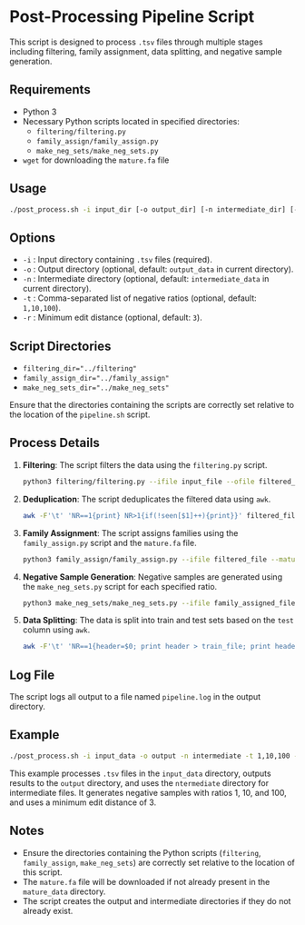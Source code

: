
# Post-Processing Pipeline Script

This script is designed to process `.tsv` files through multiple stages including filtering, family assignment, data splitting, and negative sample generation. 

## Requirements
- Python 3
- Necessary Python scripts located in specified directories:
  - `filtering/filtering.py`
  - `family_assign/family_assign.py`
  - `make_neg_sets/make_neg_sets.py`
- `wget` for downloading the `mature.fa` file

## Usage
```bash
./post_process.sh -i input_dir [-o output_dir] [-n intermediate_dir] [-t neg_ratios] [-r min_edit_distance]
```

## Options
- `-i` : Input directory containing `.tsv` files (required).
- `-o` : Output directory (optional, default: `output_data` in current directory).
- `-n` : Intermediate directory (optional, default: `intermediate_data` in current directory).
- `-t` : Comma-separated list of negative ratios (optional, default: `1,10,100`).
- `-r` : Minimum edit distance (optional, default: `3`).

## Script Directories
- `filtering_dir="../filtering"`
- `family_assign_dir="../family_assign"`
- `make_neg_sets_dir="../make_neg_sets"`

Ensure that the directories containing the scripts are correctly set relative to the location of the `pipeline.sh` script.

## Process Details
1. **Filtering**: The script filters the data using the `filtering.py` script.
   ```bash
   python3 filtering/filtering.py --ifile input_file --ofile filtered_file
   ```
   
2. **Deduplication**: The script deduplicates the filtered data using `awk`.
   ```bash
   awk -F'\t' 'NR==1{print} NR>1{if(!seen[$1]++){print}}' filtered_file > deduplicated_file
   ```

3. **Family Assignment**: The script assigns families using the `family_assign.py` script and the `mature.fa` file.
   ```bash
   python3 family_assign/family_assign.py --ifile filtered_file --mature mature_file --ofile family_assigned_file
   ```

4. **Negative Sample Generation**: Negative samples are generated using the `make_neg_sets.py` script for each specified ratio.
   ```bash
   python3 make_neg_sets/make_neg_sets.py --ifile family_assigned_file --ofile neg_file --neg_ratio ratio --min_edit_distance min_edit_distance
   ```

5. **Data Splitting**: The data is split into train and test sets based on the `test` column using `awk`.
   ```bash
   awk -F'\t' 'NR==1{header=$0; print header > train_file; print header > test_file} NR>1{if($5=="False"){print > train_file} else {print > test_file}}' neg_file
   ```



## Log File
The script logs all output to a file named `pipeline.log` in the output directory.

## Example
```bash
./post_process.sh -i input_data -o output -n intermediate -t 1,10,100 -r 3
```

This example processes `.tsv` files in the `input_data` directory, outputs results to the `output` directory, and uses the `ntermediate` directory for intermediate files. It generates negative samples with ratios 1, 10, and 100, and uses a minimum edit distance of 3.

## Notes
- Ensure the directories containing the Python scripts (`filtering`, `family_assign`, `make_neg_sets`) are correctly set relative to the location of this script.
- The `mature.fa` file will be downloaded if not already present in the `mature_data` directory.
- The script creates the output and intermediate directories if they do not already exist.
